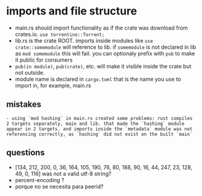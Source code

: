 # imports and file structure

- main.rs should import functionality as if the crate was download from crates.io. `use torrentino::Torrent;`
- lib.rs is the crate ROOT. imports inside modules like `use crate::somemodule` will reference to lib. if `somemodule` is not declared in lib as `mod somemodule` this will fail. you can optionaly prefix with `pub` to make it public for consumers
- `pub(in module)`, `pub(crate)`, etc. will make it visible inside the crate but not outside.
- module name is declared in `cargo.toml` that is the name you use to import in, for example, main.rs

## mistakes
    - using `mod hashing` in main.rs created some problems: rust compiles 2 targets separately, main and lib. that made the `hashing` module appear in 2 targets. and imports inside the `metadata` module was not referencing correctly, as `hashing` did not exist on the built `main`


## questions
- [134, 212, 200, 0, 36, 164, 105, 190, 76, 80, 188, 90, 16, 44, 247, 23, 128, 49, 0, 116] was not a valid utf-8 string?
- percent-encoding ?
- porque no se necesita para peerid?
